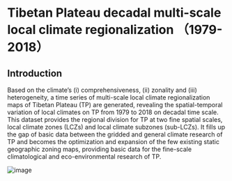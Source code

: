 # Tibetan Plateau decadal multi-scale local climate regionalization （1979-2018）
## Introduction
Based on the climate’s (i) comprehensiveness, (ii) zonality and (iii) heterogeneity, a time series of multi-scale local climate regionalization maps of Tibetan Plateau (TP) are generated, revealing the spatial-temporal variation of local climates on TP from 1979 to 2018 on decadal time scale. This dataset provides the regional division for TP at two fine spatial scales, local climate zones (LCZs) and local climate subzones (sub-LCZs). It fills up the gap of basic data between the gridded and general climate research of TP and becomes the optimization and expansion of the few existing static geographic zoning maps, providing basic data for the fine-scale climatological and eco-environmental research of TP.

![image](https://github.com/yuningf/TP_LocalClimateRegionalization/blob/main/img/overview.jpg​​)